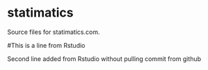 # statimatics
Source files for statimatics.com.

#This is a line from Rstudio

Second line added from Rstudio without pulling commit from github
